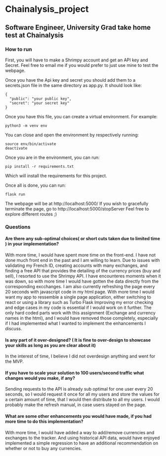 # Chainalysis_project

## Software Engineer, University Grad take home test at Chainalysis

### How to run

First, you will have to make a Shrimpy account and get an API key and Secret. Feel free to email me if you would prefer to just use mine to test the webpage.

Once you have the Api key and secret you should add them to a secrets.json file in the same directory as app.py. It should look like:

```
{
  "public": "your public key",
  "secret": "your secret key"
}

```

Once you have this file, you can create a virtual environment. For example:

```
python3 -m venv env
```

You can close and open the environment by respectively running:

```
source env/bin/activate
deactivate
```

Once you are in the environment, you can run:

```
pip install -r requirements.txt
```

Which will install the requirements for this project.

Once all is done, you can run:

```
flask run
```

The webpage will be at http://localhost:5000/
If you wish to gracefully terminate the page, go to http://localhost:5000/stopServer
Feel free to explore different routes ;)

### Questions

#### Are there any sub-optimal choices( or short cuts taken due to limited time ) in your implementation?

With more time, I would have spent more time on the front-end. I have not done much front end in the past and I am willing to learn.
Due to issues with validating my French ID, creating accounts with many exchanges, and finding a free API that provides the detailing of the currency prices (buy and sell), I resorted to use the Shrimpy API. I have encounteres moments when it was down, so with more time I would have gotten the data directly from the corresponding excchanges.
I am also currently refreshing the page every 20 seconds with javascript code in my html page. With more time I would want my app to ressemble a single page application, either switching to react or using a library such as Turbo Flask
Improving my error checking and edge cases in my code is essential if I would work on it further.
The only hard coded parts work with this assignment (Exchange and currency names in the html), and I would have removed those completely, especially if I had implemented what I wanted to implement the enhancements I discuss.

#### Is any part of it over-designed? ( It is fine to over-design to showcase your skills as long as you are clear about it)

In the interest of time, I believe I did not overdesign anything and went for the MVP.

#### If you have to scale your solution to 100 users/second traffic what changes would you make, if any?

Sending requests to the API is already sub optimal for one user every 20 seconds, so I would request it once for all my users and store the values for a certain amount of time, that I would then distribute to all my users. I would probably make the refresh manual, in case users stayed on the page.

#### What are some other enhancements you would have made, if you had more time to do this implementation?

With more time, I would have added a way to add/remove currencies and exchanges to the tracker. And using historical API data, would have enjoyed implemented a simple regression to have an additional recommendation on whether or not to buy any currencies.
